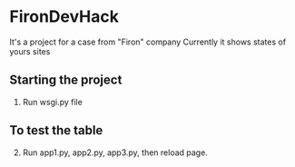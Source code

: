 # FironDevHack
It's a project for a case from "Firon" company
Currently it shows states of yours sites

## Starting the project

1. Run wsgi.py file

## To test the table

2. Run app1.py, app2.py, app3.py, then reload page.
